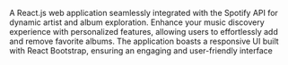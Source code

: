 A React.js web application seamlessly integrated with the Spotify API for dynamic artist and album exploration. Enhance your music discovery experience with personalized features, allowing users to effortlessly add and remove favorite albums. The application boasts a responsive UI built with React Bootstrap, ensuring an engaging and user-friendly interface
